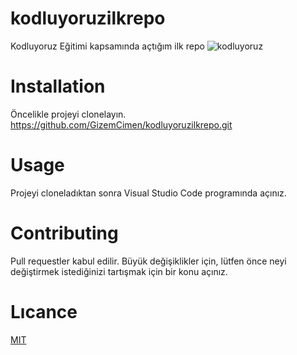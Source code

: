 # kodluyoruzilkrepo
Kodluyoruz Eğitimi kapsamında açtığım ilk repo
![kodluyoruz](https://user-images.githubusercontent.com/80580769/180608043-bdcc429f-d10b-4e8d-92cd-24a26dbd019e.png)

# Installation
Öncelikle projeyi clonelayın.
https://github.com/GizemCimen/kodluyoruzilkrepo.git
# Usage
Projeyi cloneladıktan sonra Visual Studio Code programında açınız.


# Contributing
Pull requestler kabul edilir. Büyük değişiklikler için, lütfen önce neyi değiştirmek istediğinizi tartışmak için bir konu açınız.

# Lıcance
[MIT](https://choosealicense.com/licenses/mit/)
